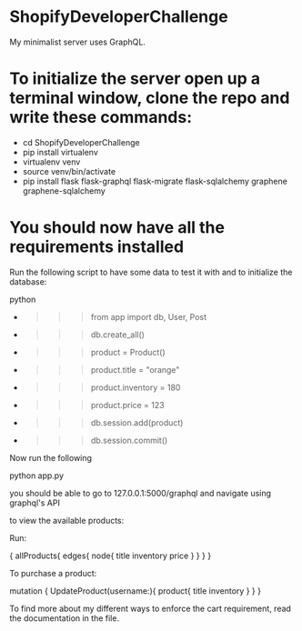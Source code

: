 # ShopifyDeveloperChallenge

My minimalist server uses GraphQL.

# To initialize the server open up a terminal window, clone the repo and write these commands:

- cd ShopifyDeveloperChallenge
- pip install virtualenv
- virtualenv venv
- source venv/bin/activate
- pip install flask flask-graphql flask-migrate flask-sqlalchemy graphene graphene-sqlalchemy

# You should now have all the requirements installed

Run the following script to have some data to test it with and to initialize the database:

python
- >>> from app import db, User, Post
- >>> db.create_all()
- >>> product = Product()
- >>> product.title = "orange"
- >>> product.inventory = 180
- >>> product.price = 123
- >>> db.session.add(product)
- >>> db.session.commit()

Now run the following

python app.py

you should be able to go to 127.0.0.1:5000/graphql and navigate using graphql's API

to view the available products:

Run:

{
  allProducts{
    edges{
      node{
        title
        inventory
        price
      }
    }
  }
}

To purchase a product:

mutation {
  UpdateProduct(username:<username>){
    product{
      title
      inventory
    }
  }
}
  
To find more about my different ways to enforce the cart requirement, read the documentation in the file.
